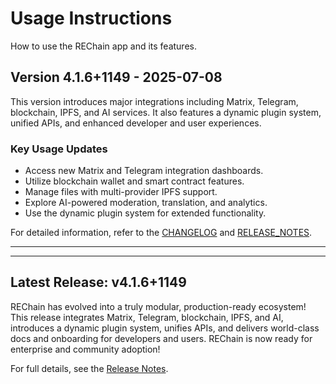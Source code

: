 # Usage Instructions

How to use the REChain app and its features.

## Version 4.1.6+1149 - 2025-07-08

This version introduces major integrations including Matrix, Telegram, blockchain, IPFS, and AI services. It also features a dynamic plugin system, unified APIs, and enhanced developer and user experiences.

### Key Usage Updates

- Access new Matrix and Telegram integration dashboards.
- Utilize blockchain wallet and smart contract features.
- Manage files with multi-provider IPFS support.
- Explore AI-powered moderation, translation, and analytics.
- Use the dynamic plugin system for extended functionality.

For detailed information, refer to the [CHANGELOG](./CHANGELOG.md) and [RELEASE_NOTES](./RELEASE_NOTES.md).

---

---

## Latest Release: v4.1.6+1149

REChain has evolved into a truly modular, production-ready ecosystem! This release integrates Matrix, Telegram, blockchain, IPFS, and AI, introduces a dynamic plugin system, unifies APIs, and delivers world-class docs and onboarding for developers and users. REChain is now ready for enterprise and community adoption!

For full details, see the [Release Notes](RELEASE_NOTES.md).
